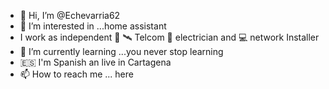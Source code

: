 - 👋 Hi, I’m @Echevarria62
- 👀 I’m interested in ...home assistant
- I work as independent 📡 🛰️ Telcom 🔌 electrician and 💻 network Installer 
- 🌱 I’m currently learning ...you never stop learning 
- 🇪🇸 I'm Spanish an live in Cartagena 
- 📫 How to reach me ... here

<!---
Echevarria62/Echevarria62 is a ✨ special ✨ repository because its `README.md` (this file) appears on your GitHub profile.
You can click the Preview link to take a look at your changes.
--->
